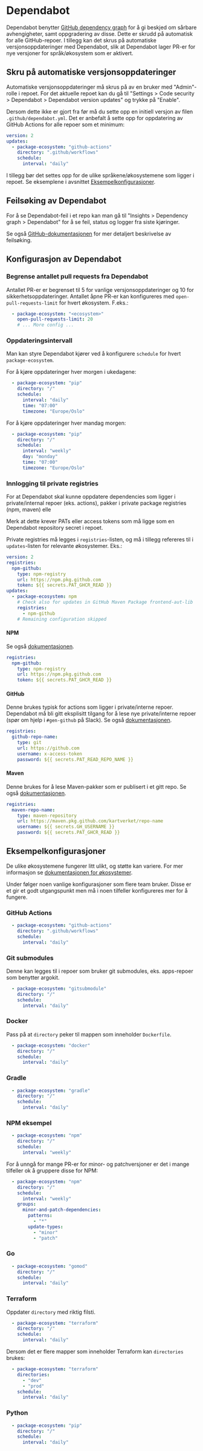 # Dependabot

Dependabot benytter [GitHub dependency graph](https://docs.github.com/en/code-security/supply-chain-security/understanding-your-software-supply-chain/about-the-dependency-graph)
for å gi beskjed om sårbare avhengigheter, samt oppgradering av disse. Dette er skrudd på automatisk for alle GitHub-repoer. I tillegg kan det skrus på automatiske
versjonsoppdateringer med Dependabot, slik at Dependabot lager PR-er for nye versjoner for språk/økosystem som er aktivert.

## Skru på automatiske versjonsoppdateringer

Automatiske versjonsoppdateringer må skrus på av en bruker med "Admin"-rolle i repoet. For det aktuelle repoet kan du gå til
"Settings > Code security > Dependabot > Dependabot version updates" og trykke på "Enable".

Dersom dette ikke er gjort fra før må du sette opp en initiell versjon av filen `.github/dependabot.yml`. Det er anbefalt å sette opp for oppdatering av GitHub Actions for
alle repoer som et minimum:

```yaml
version: 2
updates:
  - package-ecosystem: "github-actions"
    directory: ".github/workflows"
    schedule:
      interval: "daily"
```

I tillegg bør det settes opp for de ulike språkene/økosystemene som ligger i repoet. Se eksemplene i avsnittet [Eksempelkonfigurasjoner](#eksempelkonfigurasjoner).

## Feilsøking av Dependabot

For å se Dependabot-feil i et repo kan man gå til "Insights > Dependency graph > Dependabot" for å se feil, status og logger fra siste kjøringer.

Se også [GitHub-dokumentasjonen](https://docs.github.com/en/code-security/dependabot/troubleshooting-dependabot) for mer detaljert beskrivelse av feilsøking.

## Konfigurasjon av Dependabot

### Begrense antallet pull requests fra Dependabot

Antallet PR-er er begrenset til 5 for vanlige versjonsoppdateringer og 10 for sikkerhetsoppdateringer. Antallet åpne PR-er kan konfigureres med `open-pull-requests-limit` for
hvert økosystem. F.eks.:

```yaml
  - package-ecosystem: "<ecosystem>"
    open-pull-requests-limit: 20
    # ... More config ... 
```

### Oppdateringsintervall

Man kan styre Dependabot kjører ved å konfigurere `schedule` for hvert `package-ecosystem`.

For å kjøre oppdateringer hver morgen i ukedagene:

```yaml
  - package-ecosystem: "pip"
    directory: "/"
    schedule:
      interval: "daily"
      time: "07:00"
      timezone: "Europe/Oslo"
```

For å kjøre oppdateringer hver mandag morgen:

```yaml
  - package-ecosystem: "pip"
    directory: "/"
    schedule:
      interval: "weekly"
      day: "monday"
      time: "07:00"
      timezone: "Europe/Oslo"
```

### Innlogging til private registries

For at Dependabot skal kunne oppdatere dependencies som ligger i private/internal repoer (eks. actions), pakker i private package registries (npm, maven) elle

Merk at dette krever PATs eller access tokens som må ligge som en Dependabot repository secret i repoet.

Private registries må legges i `registries`-listen, og må i tillegg refereres til i `updates`-listen for relevante økosystemer. Eks.:

```yaml
version: 2
registries:
  npm-github:
    type: npm-registry
    url: https://npm.pkg.github.com
    token: ${{ secrets.PAT_GHCR_READ }}
updates:
  - package-ecosystem: npm
    # Check also for updates in GitHub Maven Package frontend-aut-lib
    registries:
      - npm-github
    # Remaining configuration skipped
```

#### NPM

Se også [dokumentasjonen](https://docs.github.com/en/code-security/dependabot/working-with-dependabot/configuring-access-to-private-registries-for-dependabot#npm-registry).

```yaml
registries:
  npm-github:
    type: npm-registry
    url: https://npm.pkg.github.com
    token: ${{ secrets.PAT_GHCR_READ }}
```

#### GitHub

Denne brukes typisk for actions som ligger i private/interne repoer. Dependabot må bli gitt eksplisitt tilgang for å lese nye private/interne repoer
(spør om hjelp i `#gen-github` på Slack). Se også [dokumentasjonen](https://docs.github.com/en/code-security/dependabot/working-with-dependabot/configuring-access-to-private-registries-for-dependabot#git).

```yaml
registries:
  github-repo-name:
    type: git
    url: https://github.com
    username: x-access-token
    password: ${{ secrets.PAT_READ_REPO_NAME }}
```

#### Maven

Denne brukes for å lese Maven-pakker som er publisert i et gitt repo. Se også [dokumentasjonen](https://docs.github.com/en/code-security/dependabot/working-with-dependabot/configuring-access-to-private-registries-for-dependabot#maven-repository).

```yaml
registries:
  maven-repo-name:
    type: maven-repository
    url: https://maven.pkg.github.com/kartverket/repo-name
    username: ${{ secrets.GH_USERNAME }}
    password: ${{ secrets.PAT_GHCR_READ }}
```

## Eksempelkonfigurasjoner

De ulike økosystemene fungerer litt ulikt, og støtte kan variere. For mer informasjon se [dokumentasjonen for økosystemer](https://docs.github.com/en/code-security/dependabot/ecosystems-supported-by-dependabot/supported-ecosystems-and-repositories).

Under følger noen vanlige konfigurasjoner som flere team bruker. Disse er et gir et godt utgangspunkt men må i noen tilfeller konfigureres mer for å fungere.

### GitHub Actions

```yaml
  - package-ecosystem: "github-actions"
    directory: ".github/workflows"
    schedule:
      interval: "daily"
```

### Git submodules

Denne kan legges til i repoer som bruker git submodules, eks. apps-repoer som benytter argokit.

```yaml
  - package-ecosystem: "gitsubmodule"
    directory: "/"
    schedule:
      interval: "daily"
```

### Docker

Pass på at `directory` peker til mappen som inneholder `Dockerfile`.

```yaml
  - package-ecosystem: "docker"
    directory: "/"
    schedule:
      interval: "daily"
```

### Gradle

```yaml
  - package-ecosystem: "gradle"
    directory: "/"
    schedule:
      interval: "daily"
```

### NPM eksempel

```yaml
  - package-ecosystem: "npm"
    directory: "/"
    schedule:
      interval: "weekly"
```

For å unngå for mange PR-er for minor- og patchversjoner er det i mange tilfeller ok å gruppere disse for NPM:

```yaml
  - package-ecosystem: "npm"
    directory: "/"
    schedule:
      interval: "weekly"
    groups:
      minor-and-patch-dependencies:
        patterns:
          - "*"
        update-types:
          - "minor"
          - "patch"
```

### Go

```yaml
  - package-ecosystem: "gomod"
    directory: "/"
    schedule:
      interval: "daily"
```

### Terraform

Oppdater `directory` med riktig filsti.

```yaml
  - package-ecosystem: "terraform"
    directory: "/"
    schedule:
      interval: "daily"
```

Dersom det er flere mapper som inneholder Terraform kan `directories` brukes:

```yaml
  - package-ecosystem: "terraform"
    directories:
      - "dev"
      - "prod"
    schedule:
      interval: "daily"
```

### Python

```yaml
  - package-ecosystem: "pip"
    directory: "/"
    schedule:
      interval: "daily"
```
